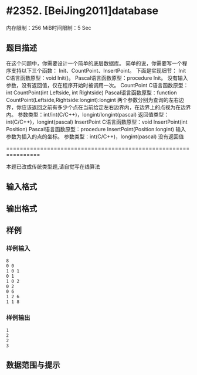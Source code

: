 # #2352. [BeiJing2011]database

内存限制：256 MiB时间限制：5 Sec

## 题目描述

在这个问题中，你需要设计一个简单的底层数据库。
简单的说，你需要写一个程序支持以下三个函数：
Init、CountPoint、InsertPoint。
下面是实现细节：
Init
C语言函数原型：void Init()。
Pascal语言函数原型：procedure Init。
没有输入参数，没有返回值，仅在程序开始时被调用一次。
CountPoint
C语言函数原型：int CountPoint(int Leftside, int Rightside)
Pascal语言函数原型：function CountPoint(Leftside,Rightside:longint):longint
两个参数分别为查询的左右边界，你应该返回之前有多少个点在当前给定左右边界内，在边界上的点视为在边界内。
参数类型：int/int(C/C++)，longint/longint(pascal)
返回值类型：int(C/C++)，longint(pascal)
InsertPoint
C语言函数原型：void InsertPoint(int Position)
Pascal语言函数原型：procedure InsertPoint(Position:longint)
输入参数为插入的点的坐标。
参数类型：int(C/C++)，longint(pascal)
没有返回值

================================================================

本题已改成传统类型题,请自觉写在线算法

## 输入格式

## 输出格式

## 样例

### 样例输入

    
    8
    0 0
    1 0 1
    0 1
    1 0 2
    0 2
    0 6
    1 2 6
    1 1 8
    
    

### 样例输出

    
    1
    2
    2
    3
    
    

## 数据范围与提示
